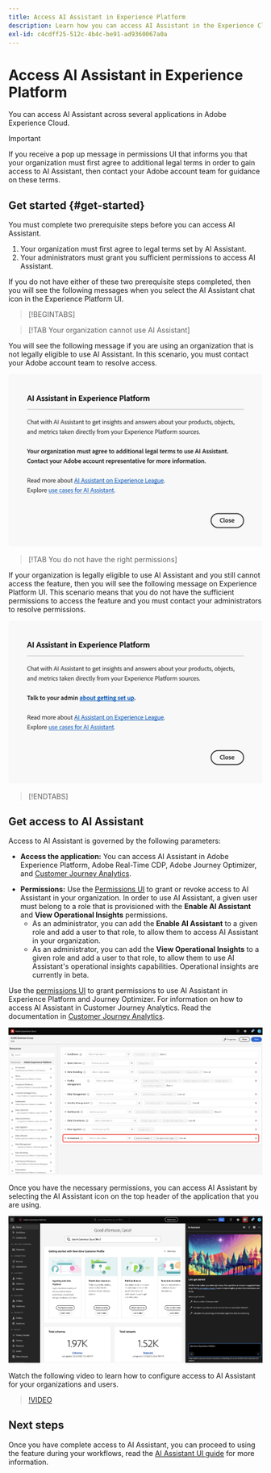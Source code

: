 ```yaml
---
title: Access AI Assistant in Experience Platform
description: Learn how you can access AI Assistant in the Experience Cloud UI.
exl-id: c4cdff25-512c-4b4c-be91-ad9360067a0a
---
```

# Access AI Assistant in Experience Platform

You can access AI Assistant across several applications in Adobe Experience Cloud.

>[!IMPORTANT]
>
>If you receive a pop up message in permissions UI that informs you that your organization must first agree to additional legal terms in order to gain access to AI Assistant, then contact your Adobe account team for guidance on these terms.

## Get started {#get-started}

You must complete two prerequisite steps before you can access AI Assistant.

1. Your organization must first agree to legal terms set by AI Assistant.
2. Your administrators must grant you sufficient permissions to access AI Assistant.

If you do not have either of these two prerequisite steps completed, then you will see the following messages when you select the AI Assistant chat icon in the Experience Platform UI.

>[!BEGINTABS]

>[!TAB Your organization cannot use AI Assistant]

You will see the following message if you are using an organization that is not legally eligible to use AI Assistant. In this scenario, you must contact your Adobe account team to resolve access.

![The pop-up message that appears on Experience Platform UI if the organization cannot use AI Assistant.](./images/access/modal-one.png)

>[!TAB You do not have the right permissions]

If your organization is legally eligible to use AI Assistant and you still cannot access the feature, then you will see the following message on Experience Platform UI. This scenario means that you do not have the sufficient permissions to access the feature and you must contact your administrators to resolve permissions.

![The pop-up message that appears on Experience Platform UI if you do not have the necessary permissions for AI Assistant.](./images/access/modal-two.png)

>[!ENDTABS]

## Get access to AI Assistant

Access to AI Assistant is governed by the following parameters:

* **Access the application:** You can access AI Assistant in Adobe Experience Platform, Adobe Real-Time CDP, Adobe Journey Optimizer, and [Customer Journey Analytics](https://experienceleague.adobe.com/en/docs/analytics-platform/using/ai-assistant).
<!-- * **Contractual access:** Your company must agree to certain [!DNL GenAI]-related legal terms before your organization can use AI Assistant. Contact your organization's administrator or your Adobe Account Team if you are not able to access AI Assistant.  -->
* **Permissions:** Use the [Permissions UI](../access-control/abac/ui/permissions.md) to grant or revoke access to AI Assistant in your organization. In order to use AI Assistant, a given user must belong to a role that is provisioned with the **Enable AI Assistant** and **View Operational Insights** permissions.
  * As an administrator, you can add the **Enable AI Assistant** to a given role and add a user to that role, to allow them to access AI Assistant in your organization.
  * As an administrator, you can add the **View Operational Insights** to a given role and add a user to that role, to allow them to use AI Assistant's operational insights capabilities. Operational insights are currently in beta.

Use the [permissions UI](../access-control/abac/ui/roles.md) to grant permissions to use AI Assistant in Experience Platform and Journey Optimizer. For information on how to access AI Assistant in Customer Journey Analytics. Read the documentation in [Customer Journey Analytics](https://experienceleague.adobe.com/en/docs/analytics-platform/using/ai-assistant).

![The permissions UI page with the Enable AI Assistant and View Operational Insights permissions included in a given role.](./images/access/access-permissions.png)

Once you have the necessary permissions, you can access AI Assistant by selecting the AI Assistant icon on the top header of the application that you are using.

![AI Assistant with first-time user experience.](./images/access/access-home.png)

Watch the following video to learn how to configure access to AI Assistant for your organizations and users.

>[!VIDEO](https://video.tv.adobe.com/v/3436470/?learn=on)

## Next steps

Once you have complete access to AI Assistant, you can proceed to using the feature during your workflows, read the [AI Assistant UI guide](./ui-guide.md) for more information.
